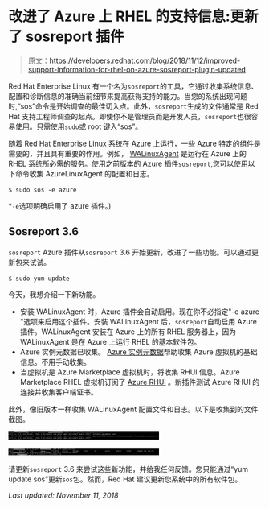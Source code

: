 # 改进了 Azure 上 RHEL 的支持信息:更新了 sosreport 插件

> 原文：<https://developers.redhat.com/blog/2018/11/12/improved-support-information-for-rhel-on-azure-sosreport-plugin-updated>

Red Hat Enterprise Linux 有一个名为`sosreport`的工具，它通过收集系统信息、配置和诊断信息的准确当前细节来提高获得支持的能力。当您的系统出现问题时,“sos”命令是开始调查的最佳切入点。此外，`sosreport`生成的文件通常是 Red Hat 支持工程师调查的起点。即使你不是管理员而是开发人员，`sosreport`也很容易使用。只需使用`sudo`或 root 键入“sos”。

随着 Red Hat Enterprise Linux 系统在 Azure 上运行，一些 Azure 特定的组件是需要的，并且具有重要的作用。例如， [WALinuxAgent](https://github.com/Azure/WALinuxAgent) 是运行在 Azure 上的 RHEL 系统所必需的服务。使用之前版本的 Azure 插件`sosreport`,您可以使用以下命令收集 AzureLinuxAgent 的配置和日志。

```
$ sudo sos -e azure
```

*`-e`选项明确启用了 azure 插件。)

## Sosreport 3.6

`sosreport` Azure 插件从`sosreport` 3.6 开始更新，改进了一些功能。可以通过更新包来试试。

```
$ sudo yum update
```

今天，我想介绍一下新功能。

*   安装 WALinuxAgent 时，Azure 插件会自动启用。现在你不必指定"-e azure "选项来启用这个插件。安装 WALinuxAgent 后，`sosreport`自动启用 Azure 插件。WALinuxAgent 安装在 Azure 上的所有 RHEL 服务器上，因为 WALinuxAgent 是在 Azure 上运行 RHEL 的基本软件包。
*   Azure 实例元数据已收集。 [Azure 实例元数据](https://docs.microsoft.com/en-us/azure/virtual-machines/windows/instance-metadata-service)帮助收集 Azure 虚拟机的基础信息。不用手动收集。
*   当虚拟机是 Azure Marketplace 虚拟机时，将收集 RHUI 信息。Azure Marketplace RHEL 虚拟机订阅了 [Azure RHUI](https://docs.microsoft.com/en-us/azure/virtual-machines/linux/update-infrastructure-redhat) 。新插件测试 Azure RHUI 的连接并收集客户端证书。

此外，像旧版本一样收集 WALinuxAgent 配置文件和日志。以下是收集到的文件截图。

![](img/cfc1c63aeb57835b6e3eb806e4b13af8.png)

![](img/b3f42e66f0aad8100d242aa18981bf26.png)

请更新`sosreport` 3.6 来尝试这些新功能，并给我任何反馈。您只能通过“yum update sos”更新`sos`包。然而，Red Hat 建议更新您系统中的所有软件包。

*Last updated: November 11, 2018*